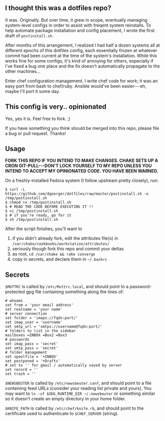 I thought this was a dotfiles repo?
-----------------------------------

It was. Originally. But over time, it grew in scope, eventually managing system-level configs in order to assist with freqent system reinstalls. To help automate package installation and config placement, I wrote the first draft of `postinstall.sh`.

After months of this arrangement, I realized I had half a dozen systems all at different epochs of this dotfiles config, each essentially frozen at whatever commit had been current at the time of the system's installation. While this works fine for some configs, it's kind of annoying for others, especially if I've fixed a bug one place and the fix doesn't automatically propagate to the other machines...

Enter chef configuration management. I write chef code for work; it was an easy port from bash to chef/ruby. Ansible would've been easier---eh, maybe I'll port it some day.


This config is very.. opinionated
---------------------------------

Yes, yes it is. Feel free to fork. ;)

If you have something you think should be merged into this repo, please file a bug or pull request. Thanks!


Usage
-----

**FORK THIS REPO IF YOU INTEND TO MAKE CHANGES. CHAKE SETS UP A CRON GIT-PULL---DON'T LOCK YOURSELF TO MY REPO UNLESS YOU INTEND TO ACCEPT MY OPINIONATED CODE. YOU HAVE BEEN WARNED.**

On a freshly-installed Fedora system (I follow upstream pretty closely), run:

```
$ curl -L https://github.com/dgoerger/dotfiles/raw/master/postinstall.sh -o /tmp/postinstall.sh
$ chmod +x /tmp/postinstall.sh
$ # READ THE CODE BEFORE EXECUTING IT !!
$ vi /tmp/postinstall.sh
$ # if you're ready, go for it
$ sh /tmp/postinstall.sh
```

After the script finishes, you'll want to

  1. if you didn't already fork, edit the attributes file(s) in `/var/chake/cookbooks/workstation/attributes/`
  2. seriously though fork this repo and commit your deltas
  3. as root, `cd /var/chake && rake converge`
  4. copy in secrets, and declare them in `~/.bashrc`


Secrets
-------

`$MUTTRC` is called by `/etc/Muttrc.local`, and should point to a password-protected gpg file containing something along the lines of:

```
# whoami
set from = 'your email address'
set realname = 'your name'
# server connection
set folder = 'imaps://fqdn:port/'
set imap_user = 'username'
set smtp_url = 'smtps://username@fqdn:port/'
# folders to list in the sidebar
mailboxes =INBOX =Box2 =Box3
# passwords
set imap_pass = 'secret'
set smtp_pass = 'secret'
# folder management
set spoolfile = '+INBOX'
set postponed = '+Drafts'
# set to '' for gmail / automatically saved by server
set record = ''
set trash = ''
```

`$NEWSBEUTER` is called by `/etc/newsbeuter.conf`, and should point to a file containing feed URLs (consider your reading list private and yours). You may want to `ln -sf $XDG_RUNTIME_DIR ~/.newsbeuter` or something similar so it doesn't create an empty directory in your home folder.

`$KNIFE_PATH` is called by `/etc/chef/knife.rb`, and should point to the certificate used to authenticate to `$CHEF_SERVER` (string).
